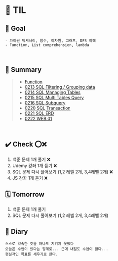 # 📒 TIL 
## 🎯 Goal 
```
- 파이썬 딕셔너리, 함수, 이차원, 그래프, DFS 이해
- Function, List comprehension, lambda
```
&nbsp;
## 📝 Summary
> - [Function](/Users/synn/Desktop/TIL/Feb/0210/function.md)
> - [0213 SQL Filtering / Grouping data](/Users/synn/Desktop/TIL/Feb/0213/SQL.md)
> - [0214 SQL Managing Tables](/Users/synn/Desktop/TIL/Feb/0214/SQL_Managing_Tables.md)
> - [0215 SQL Multi Tables Query](/Users/synn/Desktop/TIL/Feb/0215/SQL_Multi_Table_Query.md)
> - [0216 SQL Subquery](/Users/synn/Desktop/TIL/Feb/0216/SQL_Subquery.md)
> - [0220 SQL Transaction](/Users/synn/Desktop/TIL/Feb/0220/sql_advanced.md)
> - [0221 SQL ERD](/Users/synn/Desktop/TIL/Feb/0221/sql_advanced.md)
> - [0222 WEB 01](/Users/synn/Desktop/TIL/Feb/0222/web01.md)

&nbsp;

## ✔️ Check ⭕️❌
1.  백준 문제 1개 풀기 ❌
2. Udemy 강좌 1개 듣기 ❌
3. SQL 문제 다시 풀어보기 (1,2 레벨 2개, 3,4레벨 2개) ❌
4. JS 강좌 1개 듣기 ❌


## 🗓 Tomorrow
1. 백준 문제 1개 풀기 
2. SQL 문제 다시 풀어보기 (1,2 레벨 2개, 3,4레벨 2개)


## 💭 Diary
```
스스로 약속한 것을 하나도 지키지 못했다
오늘은 수업이 있다는 핑계로... 근데 내일도 수업이 많다...
현실적인 목표를 세우기로 한다.
```
